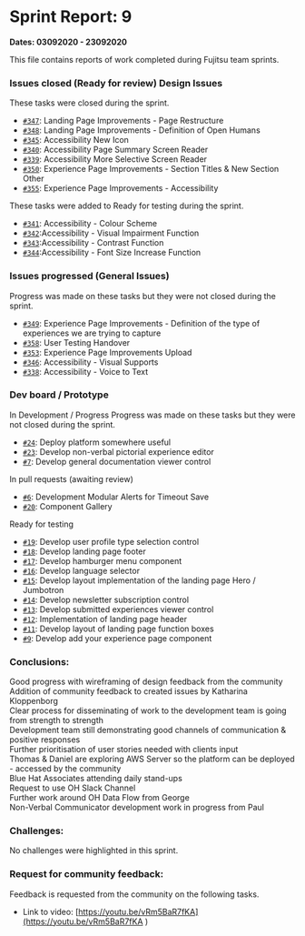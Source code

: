 # Sprint Report: 9

**Dates: 03092020 - 23092020**

This file contains reports of work completed during Fujitsu team sprints.


### Issues closed (Ready for review) Design Issues

These tasks were closed during the sprint.

* [`#347`](https://github.com/alan-turing-institute/AutisticaCitizenScience/issues/347): Landing Page Improvements - Page Restructure
* [`#348`](https://github.com/alan-turing-institute/AutisticaCitizenScience/issues/348): Landing Page Improvements - Definition of Open Humans
* [`#345`](https://github.com/alan-turing-institute/AutisticaCitizenScience/issues/345): Accessibility New Icon
* [`#340`](https://github.com/alan-turing-institute/AutisticaCitizenScience/issues/340): Accessibility Page Summary Screen Reader 
* [`#339`](https://github.com/alan-turing-institute/AutisticaCitizenScience/issues/339): Accessibility More Selective  Screen Reader
* [`#350`](https://github.com/alan-turing-institute/AutisticaCitizenScience/issues/350): Experience Page Improvements - Section Titles & New Section Other
* [`#355`](https://github.com/alan-turing-institute/AutisticaCitizenScience/issues/355): Experience Page Improvements - Accessibility

These tasks were added to Ready for testing during the sprint.

* [`#341`](https://github.com/alan-turing-institute/AutisticaCitizenScience/issues/341): Accessibility - Colour Scheme 
* [`#342`](https://github.com/alan-turing-institute/AutisticaCitizenScience/issues/342):Accessibility - Visual Impairment Function
* [`#343`](https://github.com/alan-turing-institute/AutisticaCitizenScience/issues/343):Accessibility - Contrast Function
* [`#344`](https://github.com/alan-turing-institute/AutisticaCitizenScience/issues/344):Accessibility - Font Size Increase Function



### Issues progressed (General Issues)

Progress was made on these tasks but they were not closed during the sprint.
* [`#349`](https://github.com/alan-turing-institute/AutisticaCitizenScience/issues/349): Experience Page Improvements - Definition of the type of experiences we are trying to capture
* [`#358`](https://github.com/alan-turing-institute/AutisticaCitizenScience/issues/358): User Testing Handover
* [`#353`](https://github.com/alan-turing-institute/AutisticaCitizenScience/issues/353):  Experience Page Improvements Upload
* [`#346`](https://github.com/alan-turing-institute/AutisticaCitizenScience/issues/346): Accessibility - Visual Supports 
* [`#338`](https://github.com/alan-turing-institute/AutisticaCitizenScience/issues/338): Accessibility - Voice to Text

### Dev board / Prototype 

In Development / Progress
Progress was made on these tasks but they were not closed during the sprint.
* [`#24`](https://github.com/alan-turing-institute/AutisticaPlatformPrototype/issues/24): Deploy platform somewhere useful 
* [`#23`](https://github.com/alan-turing-institute/AutisticaPlatformPrototype/issues/23): Develop non-verbal pictorial experience editor 
* [`#7`](https://github.com/alan-turing-institute/AutisticaPlatformPrototype/issues/7):  Develop general documentation viewer control 


In pull requests (awaiting review)
* [`#6`](https://github.com/alan-turing-institute/AutisticaPlatformPrototype/issues/6): Development Modular Alerts for Timeout Save
* [`#20`](https://github.com/alan-turing-institute/AutisticaPlatformPrototype/issues/20): Component Gallery


Ready for testing 

* [`#19`](https://github.com/alan-turing-institute/AutisticaPlatformPrototype/issues/19): Develop user profile type selection control 
* [`#18`](https://github.com/alan-turing-institute/AutisticaPlatformPrototype/issues/18): Develop landing page footer
* [`#17`](https://github.com/alan-turing-institute/AutisticaPlatformPrototype/issues/17): Develop hamburger menu component
* [`#16`](https://github.com/alan-turing-institute/AutisticaPlatformPrototype/issues/16): Develop language selector 
* [`#15`](https://github.com/alan-turing-institute/AutisticaPlatformPrototype/issues/15): Develop layout implementation of the landing page Hero / Jumbotron 
* [`#14`](https://github.com/alan-turing-institute/AutisticaPlatformPrototype/issues/14): Develop newsletter subscription control 
* [`#13`](https://github.com/alan-turing-institute/AutisticaPlatformPrototype/issues/13): Develop submitted experiences viewer control 
* [`#12`](https://github.com/alan-turing-institute/AutisticaPlatformPrototype/issues/12): Implementation of landing page header
* [`#11`](https://github.com/alan-turing-institute/AutisticaPlatformPrototype/issues/11): Develop layout of landing page function boxes
* [`#9`](https://github.com/alan-turing-institute/AutisticaPlatformPrototype/issues/9): Develop add your experience page component 


### Conclusions:
Good progress with wireframing of design feedback from the community<br> 
Addition of community feedback to created issues by Katharina Kloppenborg<br> 
Clear process for disseminating of work to the development team is going from strength to strength<br>
Development team still demonstrating good channels of communication & positive responses<br>
Further prioritisation of user stories needed with clients input<br>
Thomas & Daniel are exploring AWS Server so the platform can be deployed - accessed by the community<br>
Blue Hat Associates attending daily stand-ups<br>
Request to use OH Slack Channel<br>
Further work around OH Data Flow from George<br>
Non-Verbal Communicator development work in progress from Paul<br>


### Challenges:
No challenges were highlighted in this sprint.

### Request for community feedback:
Feedback is requested from the community on the following tasks.
  * Link to video: [https://youtu.be/vRm5BaR7fKA](https://youtu.be/vRm5BaR7fKA
)


